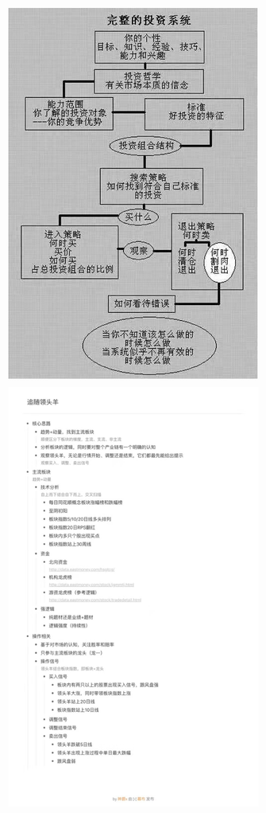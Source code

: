 ![image-20191226165243714](系统.assets/image-20191226165243714.png)

![image-20191226165517520](系统.assets/image-20191226165517520.png)